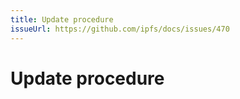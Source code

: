 ```yaml
---
title: Update procedure
issueUrl: https://github.com/ipfs/docs/issues/470
---
```


# Update procedure

<ContentStatus />
